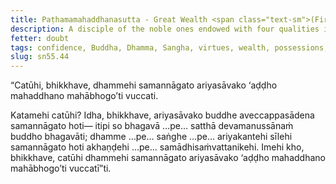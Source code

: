```yaml
---
title: Paṭhamamahaddhanasutta - Great Wealth <span class="text-sm">(First)</span>
description: A disciple of the noble ones endowed with four qualities is called 'wealthy, of great wealth, of great possessions.'
fetter: doubt
tags: confidence, Buddha, Dhamma, Sangha, virtues, wealth, possessions, sn, sn45-56, sn55
slug: sn55.44
---
```


“Catūhi, bhikkhave, dhammehi samannāgato ariyasāvako ‘aḍḍho mahaddhano mahābhogo’ti vuccati.

Katamehi catūhi? Idha, bhikkhave, ariyasāvako buddhe aveccappasādena samannāgato hoti— itipi so bhagavā …pe… satthā devamanussānaṁ buddho bhagavāti; dhamme …pe… saṅghe …pe… ariyakantehi sīlehi samannāgato hoti akhaṇḍehi …pe… samādhisaṁvattanikehi. Imehi kho, bhikkhave, catūhi dhammehi samannāgato ariyasāvako ‘aḍḍho mahaddhano mahābhogo’ti vuccatī”ti.

